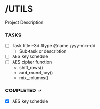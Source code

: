 # /UTILS

Project Description

### TASKS

- [ ] Task title ~3d #type @name yyyy-mm-dd
  - [ ] Sub-task or description
- [ ] AES key schedule
- [ ] AES cipher function
  - shift_rows()
  - add_round_key()
  - mix_columns()

### COMPLETED ✓

- [x] AES key schedule
